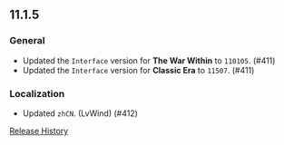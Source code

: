 ## 11.1.5

### General

- Updated the `Interface` version for **The War Within** to `110105`. (#411)
- Updated the `Interface` version for **Classic Era** to `11507`. (#411)

### Localization

- Updated `zhCN`. (LvWind) (#412)

[Release History](https://github.com/SFX-WoW/Masque/wiki/History)
